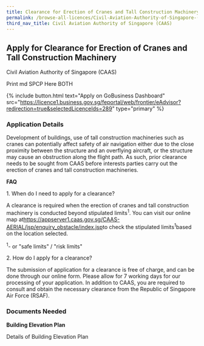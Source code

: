 ```yaml
---
title: Clearance for Erection of Cranes and Tall Construction Machinery
permalink: /browse-all-licences/Civil-Aviation-Authority-of-Singapore-(CAAS)/Clearance-for-Erection-of-Cranes-and-Tall-Construction-Machinery
third_nav_title: Civil Aviation Authority of Singapore (CAAS)
---
```


## Apply for Clearance for Erection of Cranes and Tall Construction Machinery

Civil Aviation Authority of Singapore (CAAS)

Print md SPCP Here BOTH

{% include button.html text="Apply on GoBusiness Dashboard" src="https://licence1.business.gov.sg/feportal/web/frontier/eAdvisor?redirection=true&selectedLicenceIds=289" type="primary" %}

### Application Details

<p>Development of buildings, use of tall construction machineries such as cranes can potentially affect safety of air navigation either due to the close proximity between the structure and an overflying aircraft, or the structure may cause an obstruction along the flight path. As such, prior clearance needs to be sought from CAAS before interests parties carry out the erection of cranes and tall construction machineries.</p>
<p><strong>FAQ</strong></p>
<p>1. When do I need to apply for a clearance?</p>
<p>A clearance is required when the erection of cranes and tall construction machinery is conducted beyond stipulated limits<sup>1</sup>. You can visit our online map at<a href="https://appserver1.caas.gov.sg/CAAS-AERIAL/jsp/enquiry_obstacle/index.jsp" target="_blank" rel="noopener">https://appserver1.caas.gov.sg/CAAS-AERIAL/jsp/enquiry_obstacle/index.jsp</a>to check the stipulated limits<sup>1</sup>based on the location selected.</p>
<p><sup>1</sup>- or "safe limits" / "risk limits"</p>
<p></p>
<p>2. How do I apply for a clearance?</p>
<p>The submission of application for a clearance is free of charge, and can be done through our online form. Please allow for 7 working days for our processing of your application. In addition to CAAS, you are required to consult and obtain the necessary clearance from the Republic of Singapore Air Force (RSAF).</p>

### Documents Needed

<p><strong>Building Elevation Plan</strong></p>
<p>Details of Building Elevation Plan</p>

